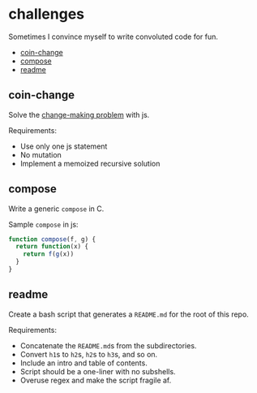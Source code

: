 # challenges

Sometimes I convince myself to write convoluted code for fun.

* [coin-change](#coin-change)
* [compose](#compose)
* [readme](#readme)
## coin-change

Solve the [change-making problem](https://en.wikipedia.org/wiki/Change-making_problem) with js.

Requirements:

 * Use only one js statement
 * No mutation
 * Implement a memoized recursive solution
## compose

Write a generic `compose` in C.

Sample `compose` in js:

```js
function compose(f, g) {
  return function(x) {
    return f(g(x))
  }
}
```
## readme

Create a bash script that generates a `README.md` for the root of this repo.

Requirements:

* Concatenate the `README.md`s from the subdirectories.
* Convert `h1`s to `h2`s, `h2`s to `h3`s, and so on.
* Include an intro and table of contents.
* Script should be a one-liner with no subshells.
* Overuse regex and make the script fragile af.
